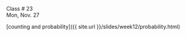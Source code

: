 
<div class="lecture1">



<div class="column_date">
<p markdown="block">

Class # 23 <br> 
Mon, Nov. 27

</p>
</div> 



<div class="column_materials" >
<p markdown="block">

[counting and probability]({{ site.url }}/slides/week12/probability.html) 


</p>
</div>



<div class="column_assign">
<p markdown="block">


</p>
</div>

</div>
